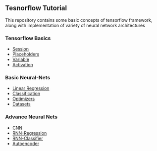 ## Tesnorflow Tutorial
This repository contains some basic concepts of tensorflow framework, along with implementation of 
variety of neural network architectures
### Tensorflow Basics
 - [Session](https://nbviewer.jupyter.org/github/sohaibfarooqi/tf_tuorial/blob/master/basics.ipynb#Session)
 - [Placeholders](https://nbviewer.jupyter.org/github/sohaibfarooqi/tf_tuorial/blob/master/basics.ipynb#Placeholders)
 - [Variable](https://nbviewer.jupyter.org/github/sohaibfarooqi/tf_tuorial/blob/master/basics.ipynb#Variable)
 - [Activation](https://nbviewer.jupyter.org/github/sohaibfarooqi/tf_tuorial/blob/master/basics.ipynb#Activation)
### Basic Neural-Nets
 - [Linear Regression](https://nbviewer.jupyter.org/github/sohaibfarooqi/tf_tuorial/blob/master/basic_nntes.ipynb#Linear-Regression)
 - [Classification](https://nbviewer.jupyter.org/github/sohaibfarooqi/tf_tuorial/blob/master/basic_nntes.ipynb#Classification)
 - [Optimizers](https://nbviewer.jupyter.org/github/sohaibfarooqi/tf_tuorial/blob/master/basic_nntes.ipynb#Optimizers)
 - [Datasets](https://nbviewer.jupyter.org/github/sohaibfarooqi/tf_tuorial/blob/master/basic_nntes.ipynb#Dataset)
 ### Advance Neural Nets
  - [CNN](https://github.com/sohaibfarooqi/tf_tuorial/blob/master/cnn.ipynb)
  - [RNN-Regression](https://github.com/sohaibfarooqi/tf_tuorial/blob/master/rnn_regression.ipynb)
  - [RNN-Classifier](https://github.com/sohaibfarooqi/tf_tuorial/blob/master/rnn_classifier.ipynb)
  - [Autoencoder](https://github.com/sohaibfarooqi/tf_tuorial/blob/master/autoencoder.ipynb)

